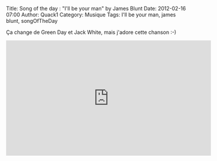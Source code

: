 Title: Song of the day : "I'll be your man" by James Blunt
Date: 2012-02-16 07:00
Author: Quack1
Category: Musique
Tags: I'll be your man, james blunt, songOfTheDay

Ça change de Green Day et Jack White, mais j'adore cette chanson :-)

<iframe width="560" height="315" src="http://www.youtube.com/embed/IUkLOUNxP8A" frameborder="0" allowfullscreen></iframe>
